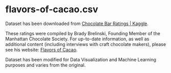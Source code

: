 # flavors-of-cacao.csv

Dataset has been downloaded from [Chocolate Bar Ratings | Kaggle](https://www.kaggle.com/rtatman/chocolate-bar-ratings).

These ratings were compiled by Brady Brelinski, Founding Member of the Manhattan Chocolate Society. For up-to-date information, as well as additional content (including interviews with craft chocolate makers), please see his website: [Flavors of Cacao](http://flavorsofcacao.com/index.html).

Dataset has been modified for Data Visualization and Machine Learning purposes and varies from the original.